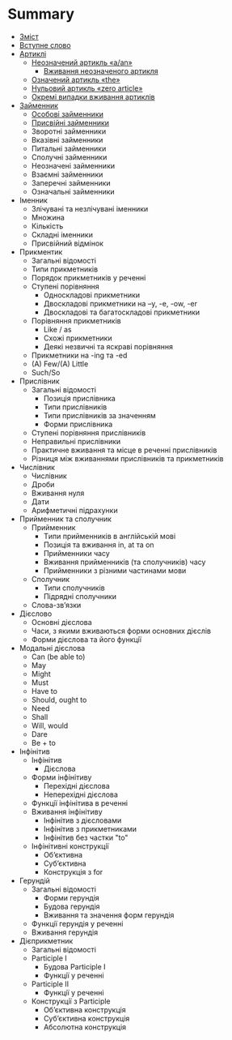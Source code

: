 # Summary

* [Зміст](README.md)
* [Вступне слово](vstup.md)
* [Артиклі](1/artikl.md)
   * [Неозначений артикль «a/an»](1/neoznachenii_artikl_aan.md)
       * [Вживання неозначеного артикля](1/vzhivannya_neoznachenogo_artiklya.md)
   * [Означений артикль «the»](1/oznachenii_artikl_the.md)
   * [Нульовий артикль «zero article»](1/nulovii_artikl_zero_article.md)
   * [Окремi випадки вживання артиклiв](1/okremi_vipadki_vzhivannya_artikliv.md)
* [Займенник](2/zaimennik.md)
   * [Особовi займенники](2/osobovi_zaimenniki.md)
   * [Присвiйнi займенники](2/prisviini_zaimenniki.md)
   * Зворотнi займенники
   * Вказiвнi займенники
   * Питальнi займенники
   * Сполучнi займенники
   * Неозначенi займенники
   * Взаємнi займенники
   * Заперечнi займенники
   * Означальнi займенники
* Iменник
   * Злiчуванi та незлiчуванi iменники
   * Множина
   * Кiлькiсть
   * Складнi iменники
   * Пpисвiйний вiдмiнок
* Прикментик
   * Загальні відомості
   * Типи прикметникiв
   * Порядок прикметникiв у реченнi
   * Ступенi порiвняння
       * Односкладовi прикметники
       * Двоскладовi прикметники на –y, -e, -ow, -er
       * Двоскладовi та багатоскладовi прикметники
   * Порiвняння прикметникiв
       * Like / as
       * Схожi прикметники
       * Деякi незвичнi та яскравi порiвняння
   * Прикметники на -ing та -ed
   * (A) Few/(A) Little
   * Such/So
* Прислiвник
   * Загальні відомості
       * Позицiя прислiвника
       * Типи прислiвникiв
       * Типи прислiвникiв за значенням
       * Форми прислiвника
   * Cтупенi порiвняння прислiвникiв
   * Неправильнi прислiвники
   * Практичне вживання та мiсце в реченнi прислiвникiв
   * Рiзниця мiж вживаннями прислiвникiв та прикметникiв
* Числiвник
   * Числiвник
   * Дроби
   * Вживання нуля
   * Дати
   * Арифметичні підрахунки
* Прийменник та cполучник
   * Прийменник
       * Tипи прийменникiв в англiйськiй мовi
       * Позицiя та вживання in, at та on
       * Прийменники часу
       * Вживання прийменникiв (та сполучникiв) часу
       * Прийменники з рiзними частинами мови
   * Сполучник
       * Типи сполучникiв
       * Пiдряднi сполучники
   * Слова-зв’язки
* Дiєслово
   * Основнi дiєслова
   * Часи, з якими вживаються форми основних дiєслiв
   * Форми дiєслова та його функцiї
* Модальнi дiєслова
   * Can (be able to)
   * May
   * Might
   * Must
   * Have to
   * Should, ought to
   * Need
   * Shall
   * Will, would
   * Dare
   * Be + to
* Iнфiнiтив
   * Iнфiнiтив
       * Дiєслова
   * Форми iнфiнiтиву
       * Перехiднi дiєслова
       * Неперехiднi дiєслова
   * Функцiї iнфiнiтива в реченнi
   * Вживання iнфiнiтиву
       * Iнфiнiтив з дiєсловами
       * Iнфiнiтив з прикметниками
       * Iнфiнiтив без частки "to"
   * Iнфiнiтивнi конструкцiї
       * Об’єктивна
       * Суб’єктивна
       * Конструкцiя з for
* Герундiй
   * Загальні відомості
       * Форми герундiя
       * Будова герундiя
       * Вживання та значення форм герундiя
   * Функцiї герундiя у реченнi
   * Вживання герундiя
* Дiєприкметник
   * Загальні відомості
   * Participle I
       * Будова Participle I
       * Функцiї у реченнi
   * Participle II
       * Функцiї у реченнi
   * Конструкцiї з Participle
       * Об’єктивна конструкцiя
       * Суб’єктивна конструкцiя
       * Абсолютна конструкцiя


